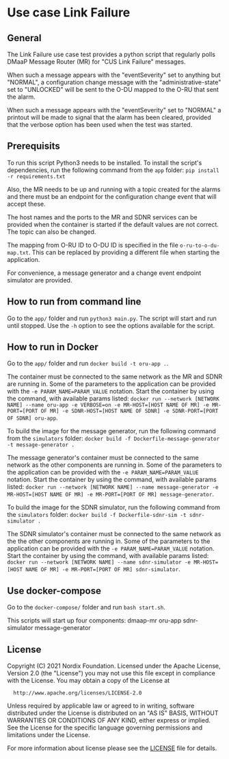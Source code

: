 # Use case Link Failure

## General

The Link Failure use case test provides a python script that regularly polls DMaaP Message Router (MR) for "CUS Link Failure"
messages.

When such a message appears with the "eventSeverity" set to anything but "NORMAL", a configuration change message with the
"administrative-state" set to "UNLOCKED" will be sent to the O-DU mapped to the O-RU that sent the alarm.

When such a message appears with the "eventSeverity" set to "NORMAL" a printout will be made to signal that the
alarm has been cleared, provided that the verbose option has been used when the test was started.

## Prerequisits

To run this script Python3 needs to be installed. To install the script's dependencies, run the following command from
the `app` folder: `pip install -r requirements.txt`

Also, the MR needs to be up and running with a topic created for the alarms and there must be an endpoint for the
configuration change event that will accept these.

The host names and the ports to the MR and SDNR services can be provided when the container is started if the default
values are not correct. The topic can also be changed.

The mapping from O-RU ID to O-DU ID is specified in the file `o-ru-to-o-du-map.txt`. This can be replaced by providing
a different file when starting the application.

For convenience, a message generator and a change event endpoint simulator are provided.

## How to run from command line

Go to the `app/` folder and run `python3 main.py`. The script will start and run until stopped. Use the `-h` option to
see the options available for the script.

## How to run in Docker

Go to the `app/` folder and run `docker build -t oru-app .`.

The container must be connected to the same network as the MR and SDNR are running in. Some of the parameters to the application
can be provided with the `-e PARAM_NAME=PARAM_VALUE` notation. Start the container by using the command, with available params listed:
 `docker run --network [NETWORK NAME] --name oru-app -e VERBOSE=on -e MR-HOST=[HOST NAME OF MR] -e MR-PORT=[PORT OF MR] -e SDNR-HOST=[HOST NAME OF SDNR] -e SDNR-PORT=[PORT OF SDNR] oru-app`.

To build the image for the message generator, run the following command from the `simulators` folder:
`docker build -f Dockerfile-message-generator -t message-generator .`

The message generator's container must be connected to the same network as the other components are running in. Some of the
parameters to the application can be provided with the `-e PARAM_NAME=PARAM_VALUE` notation. Start the container by
using the command, with available params listed:
 `docker run --network [NETWORK NAME] --name message-generator -e MR-HOST=[HOST NAME OF MR] -e MR-PORT=[PORT OF MR] message-generator`.

To build the image for the SDNR simulator, run the following command from the `simulators` folder:
`docker build -f Dockerfile-sdnr-sim -t sdnr-simulator .`

The SDNR simulator's container must be connected to the same network as the the other components are running in. Some of the
parameters to the application can be provided with the `-e PARAM_NAME=PARAM_VALUE` notation. Start the container by
using the command, with available params listed:
 `docker run --network [NETWORK NAME] --name sdnr-simulator -e MR-HOST=[HOST NAME OF MR] -e MR-PORT=[PORT OF MR] sdnr-simulator`.

## Use docker-compose

Go to the `docker-compose/` folder and run `bash start.sh`.

This scripts will start up four components:
dmaap-mr
oru-app
sdnr-simulator
message-generator

## License

Copyright (C) 2021 Nordix Foundation.
Licensed under the Apache License, Version 2.0 (the "License")
you may not use this file except in compliance with the License.
You may obtain a copy of the License at

      http://www.apache.org/licenses/LICENSE-2.0

Unless required by applicable law or agreed to in writing, software
distributed under the License is distributed on an "AS IS" BASIS,
WITHOUT WARRANTIES OR CONDITIONS OF ANY KIND, either express or implied.
See the License for the specific language governing permissions and
limitations under the License.

For more information about license please see the [LICENSE](LICENSE.txt) file for details.
